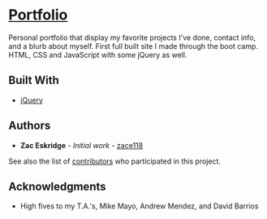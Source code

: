 # [Portfolio](https://zace118.github.io/Portfolio/)

Personal portfolio that display my favorite projects I've done, contact info, and a blurb about myself. First full built site I made through the boot camp. HTML, CSS and JavaScript with some jQuery as well. 

## Built With

* [jQuery](https://api.jquery.com/) 

## Authors

* **Zac Eskridge** - *Initial work* - [zace118](https://github.com/zace118)

See also the list of [contributors](https://github.com/zace118/Portfolio/contributors) who participated in this project.


## Acknowledgments

* High fives to my T.A.'s, Mike Mayo, Andrew Mendez, and David Barrios
